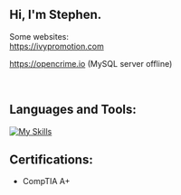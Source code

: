 ## Hi, I'm Stephen.

Some websites:
<br />
https://ivypromotion.com

https://opencrime.io (MySQL server offline)

<br />

##  Languages and Tools:
[![My Skills](https://skillicons.dev/icons?i=cpp,js,python,react,express,mysql,azure,html,css)](https://skillicons.dev)

##  Certifications:
- CompTIA A+
<!--
**winnmurray/winnmurray** is a ✨ _special_ ✨ repository because its `README.md` (this file) appears on your GitHub profile.

Here are some ideas to get you started:

- 🔭 I’m currently working on ...
- 🌱 I’m currently learning ...
- 👯 I’m looking to collaborate on ...
- 🤔 I’m looking for help with ...
- 💬 Ask me about ...
- 📫 How to reach me: ...
- 😄 Pronouns: ...
- ⚡ Fun fact: ...
-->
